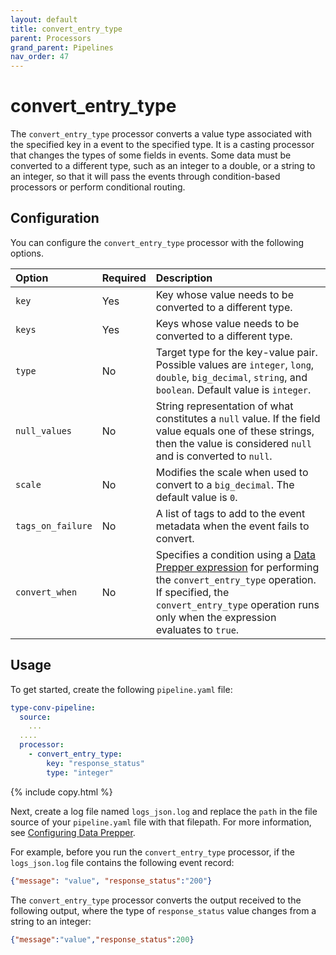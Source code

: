 ```yaml
---
layout: default
title: convert_entry_type
parent: Processors
grand_parent: Pipelines
nav_order: 47
---
```


# convert_entry_type

The `convert_entry_type` processor converts a value type associated with the specified key in a event to the specified type. It is a casting processor that changes the types of some fields in events. Some data must be converted to a different type, such as an integer to a double, or a string to an integer, so that it will pass the events through condition-based processors or perform conditional routing. 

## Configuration

You can configure the `convert_entry_type` processor with the following options.

<!--
This table is autogenerated. Do not edit it.
- name: convert_entry_type
- pluginType: processor
- source: https://github.com/opensearch-project/data-prepper/blob/7d15115c281687aab50e5c471fd210cb1ef90fc5/data-prepper-plugins/mutate-event-processors/src/main/java/org/opensearch/dataprepper/plugins/processor/mutateevent/ConvertEntryTypeProcessorConfig.java
-->

| Option | Required | Description |
| :--- | :--- | :--- |
| `key`| Yes | Key whose value needs to be converted to a different type. |
| `keys`| Yes | Keys whose value needs to be converted to a different type. |
| `type` | No | Target type for the key-value pair. Possible values are `integer`, `long`, `double`, `big_decimal`, `string`, and `boolean`. Default value is `integer`. |
| `null_values` | No | String representation of what constitutes a `null` value. If the field value equals one of these strings, then the value is considered `null` and is converted to `null`. |
| `scale` | No | Modifies the scale when used to convert to a `big_decimal`. The default value is `0`. |
| `tags_on_failure` | No | A list of tags to add to the event metadata when the event fails to convert. |
| `convert_when` | No | Specifies a condition using a [Data Prepper expression]({{site.url}}{{site.baseurl}}/data-prepper/pipelines/expression-syntax/) for performing the `convert_entry_type` operation. If specified, the `convert_entry_type` operation runs only when the expression evaluates to `true`. |

## Usage

To get started, create the following `pipeline.yaml` file:

```yaml
type-conv-pipeline:
  source:
    ...
  ....  
  processor:
    - convert_entry_type:
        key: "response_status"
        type: "integer"
```
{% include copy.html %}

Next, create a log file named `logs_json.log` and replace the `path` in the file source of your `pipeline.yaml` file with that filepath. For more information, see [Configuring Data Prepper]({{site.url}}{{site.baseurl}}/data-prepper/getting-started/#2-configuring-data-prepper). 

For example, before you run the `convert_entry_type` processor, if the `logs_json.log` file contains the following event record:


```json
{"message": "value", "response_status":"200"}
```

The `convert_entry_type` processor converts the output received to the following output, where the type of `response_status` value changes from a string to an integer:

```json
{"message":"value","response_status":200}
```
